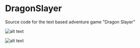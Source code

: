 # DragonSlayer
Source code for the text based adventure game "Dragon Slayer"


![alt text](https://github.com/slashadminsource/DragonSlayer/blob/df4e989ca2e56a7e934fe1981065e54e88ca527f/Dragon%20Slayer%20a%20PowerShell%20Game%201.png)


![alt text](https://github.com/slashadminsource/DragonSlayer/blob/df4e989ca2e56a7e934fe1981065e54e88ca527f/Dragon%20Slayer%20a%20PowerShell%20Game%202.png)
